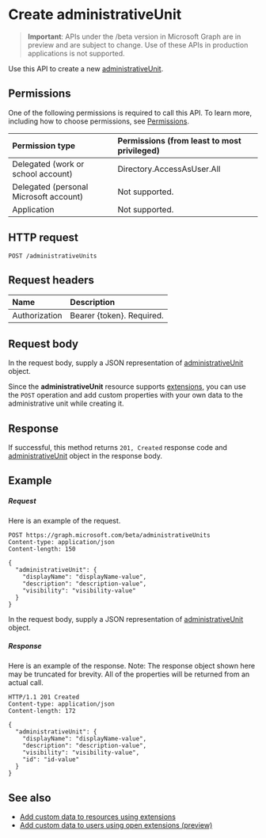 # Create administrativeUnit

> **Important**: APIs under the /beta version in Microsoft Graph are in preview and are subject to change. Use of these APIs in production applications is not supported.

Use this API to create a new [administrativeUnit](../resources/administrativeunit.md).
## Permissions
One of the following permissions is required to call this API. To learn more, including how to choose permissions, see [Permissions](../../../concepts/permissions_reference.md).


|Permission type      | Permissions (from least to most privileged)              | 
|:--------------------|:---------------------------------------------------------| 
|Delegated (work or school account) | Directory.AccessAsUser.All    | 
|Delegated (personal Microsoft account) | Not supported.    | 
|Application | Not supported. | 

## HTTP request
<!-- { "blockType": "ignored" } -->
```http
POST /administrativeUnits

```
## Request headers
| Name      |Description|
|:----------|:----------|
| Authorization  | Bearer {token}. Required. |
## Request body
In the request body, supply a JSON representation of [administrativeUnit](../resources/administrativeunit.md) object.

Since the **administrativeUnit** resource supports [extensions](../../../concepts/extensibility_overview.md), you can use the `POST` operation and add custom properties with your own data to the administrative unit while creating it.

## Response

If successful, this method returns `201, Created` response code and [administrativeUnit](../resources/administrativeunit.md) object in the response body.

## Example
##### Request
Here is an example of the request.
<!-- {
  "blockType": "request",
  "name": "create_administrativeunit_from_administrativeunits"
}-->
```http
POST https://graph.microsoft.com/beta/administrativeUnits
Content-type: application/json
Content-length: 150

{
  "administrativeUnit": {
    "displayName": "displayName-value",
    "description": "description-value",
    "visibility": "visibility-value"
  }
}
```
In the request body, supply a JSON representation of [administrativeUnit](../resources/administrativeunit.md) object.
##### Response
Here is an example of the response. Note: The response object shown here may be truncated for brevity. All of the properties will be returned from an actual call.
<!-- {
  "blockType": "response",
  "truncated": true,
  "@odata.type": "microsoft.graph.administrativeUnit"
} -->
```http
HTTP/1.1 201 Created
Content-type: application/json
Content-length: 172

{
  "administrativeUnit": {
    "displayName": "displayName-value",
    "description": "description-value",
    "visibility": "visibility-value",
    "id": "id-value"
  }
}
```

## See also

- [Add custom data to resources using extensions](../../../concepts/extensibility_overview.md)
- [Add custom data to users using open extensions (preview)](../../../concepts/extensibility_open_users.md)
<!--
- [Add custom data to groups using schema extensions (preview)](../../../concepts/extensibility_schema_groups.md)
-->


<!-- uuid: 8fcb5dbc-d5aa-4681-8e31-b001d5168d79
2015-10-25 14:57:30 UTC -->
<!-- {
  "type": "#page.annotation",
  "description": "Create administrativeUnit",
  "keywords": "",
  "section": "documentation",
  "tocPath": ""
}-->